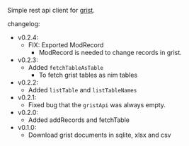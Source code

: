 Simple rest api client for [grist](https://getgrist.com/).


changelog:

- v0.2.4:
  - FIX: Exported ModRecord
    - ModRecord is needed to change records in grist.
- v0.2.3:
  - Added `fetchTableAsTable`
    - To fetch grist tables as nim tables
- v0.2.2:
  - Added `listTable` and `listTableNames`
- v0.2.1:
  - Fixed bug that the `gristApi` was always empty.
- v0.2.0:
  - Added addRecords and fetchTable
- v0.1.0:
  - Download grist documents in sqlite, xlsx and csv

